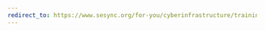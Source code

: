 ```yaml
---
redirect_to: https://www.sesync.org/for-you/cyberinfrastructure/training/guidance-for-self-teaching
---
```

